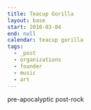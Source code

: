 ```yaml
---
title: Teacup Gorilla
layout: base
start: 2010-03-04
end: null
calendar: teacup gorilla
tags:
  - _post
  - organizations
  - founder
  - music
  - art
---
```


pre-apocalyptic post-rock
